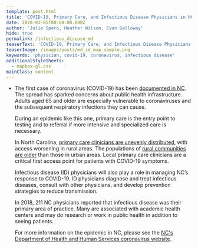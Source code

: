 ```yaml
---
template: post.html
title: 'COVID-19, Primary Care, and Infectious Disease Physicians in NC'
date: 2020-03-05T00:00:00.000Z
author: 'Julie Spero, Heather Wilson, Evan Galloway'
hide: true
permalink: /infectious_disease_md
teaserText: 'COVID-19, Primary Care, and Infectious Disease Physicians in NC'
teaserImage: /images/posts/md_id_map_sample.png
keywords: 'physician, covid-19, coronavirus, infectious disease'
additionalStyleSheets:
  - mapbox-gl.css
mainClass: content
---
```

* The first case of coronavirus (COVID-19) has been [documented in NC](https://www.newsobserver.com/news/local/article240750876.html).  The spread has sparked concerns about public health infrastructure. Adults aged 65 and older are especially vulnerable to coronaviruses and the subsequent respiratory infections they can cause. 

  During an epidemic like this one, primary care is the entry point to testing and to referral if more intensive and specialized care is necessary.

  In North Carolina, [primary care clinicians are unevenly distributed](https://nchealthworkforce.unc.edu/physician_growth_metro/), with access worsening in rural areas.  The populations of [rural communities are older](https://nchealthworkforce.unc.edu/percent_65_and_older_map/) than those in urban areas.  Local primary care clinicians are a critical first access point for patients with COVID-19 symptoms.  

  Infectious disease (ID) physicians will also play a role in managing NC’s response to COVID-19.  ID physicians diagnose and treat infectious diseases, consult with other physicians, and develop prevention strategies to reduce transmission.

  In 2018, 211 NC physicians reported that infectious disease was their primary area of practice.  Many are associated with academic health centers and may do research or work in public health in addition to seeing patients.

  For more information on the epidemic in NC, please see the [NC's Department of Health and Human Services coronavirus website](https://www.ncdhhs.gov/divisions/public-health/coronavirus-disease-2019-covid-19-response-north-carolina).

<div id="map" style="height:400px;max-width:800px;margin:auto;"></div>

 <script src='/javascript/mapbox-gl.js'></script>

<script>
mapboxgl.accessToken = 'pk.eyJ1IjoiZ2FsbG93YXlldmFuIiwiYSI6ImNqanJlendzeTJ2MGIza3M0bzdzaGx5ZW8ifQ.Baz1Ju09q2mNHqw1gUbbSQ';
var map = new mapboxgl.Map({
container: 'map',
style: 'mapbox://styles/mapbox/light-v10',
center: [-80.1, 35.4],
minZoom: 6, 
zoom: 6,
maxZoom: 10
});
map.on('load', function() {
// Add a new source from our GeoJSON data and
// set the 'cluster' option to true. GL-JS will
// add the point_count property to your source data.
map.addSource('id_md', {
type: 'geojson',
data:
'/data/infectious_disease_md_points.json',
cluster: true,
clusterMaxZoom: 14, // Max zoom to cluster points on
clusterRadius: 50 // Radius of each cluster when clustering points (defaults to 50)
});

map.addLayer({
id: 'clusters',
type: 'circle',
source: 'id_md',
filter: ['has', 'point_count'],
paint: {
// Use step expressions (https://docs.mapbox.com/mapbox-gl-js/style-spec/#expressions-step)
// with three steps to implement three types of circles:
//   * Blue, 20px circles when point count is less than 100
//   * Yellow, 30px circles when point count is between 100 and 750
//   * Pink, 40px circles when point count is greater than or equal to 750
'circle-color': [
'step',
['get', 'point_count'],
'#dadaeb',
20,
'#bcbddc',
40,
'#9e9ac8',
60,
'#807dba',
80,
'#6a51a3',
100,
'#4a1486',
],
'circle-radius': [
'step',
['get', 'point_count'],
20,
100,
30,
750,
40
]
}
});
 
map.addLayer({
id: 'cluster-count',
type: 'symbol',
source: 'id_md',
filter: ['has', 'point_count'],
layout: {
'text-field': '{point_count_abbreviated}',
'text-font': ['DIN Offc Pro Medium', 'Arial Unicode MS Bold'],
'text-size': 12
}
});
 
map.addLayer({
id: 'unclustered-point',
type: 'circle',
source: 'id_md',
filter: ['!', ['has', 'point_count']],
paint: {
'circle-color': '#dadaeb',
'circle-radius': 4,
'circle-stroke-width': 1,
'circle-stroke-color': '#4a1486'
}
});

});
</script>